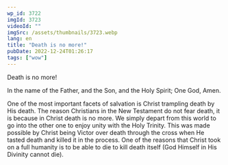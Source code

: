 ```yaml
---
wp_id: 3722
imgId: 3723
videoId: ""
imgSrc: /assets/thumbnails/3723.webp
lang: en
title: "Death is no more!"
pubDate: 2022-12-24T01:26:17
tags: ["wow"]
---
```


<p>Death is no more!</p>
<p>In the name of the Father, and the Son, and the Holy Spirit; One God, Amen.</p>
<p>One of the most important facets of salvation is Christ trampling death by His death. The reason Christians in the New Testament do not fear death, it is because in Christ death is no more. We simply depart from this world to go into the other one to enjoy unity with the Holy Trinity. This was made possible by Christ being Victor over death through the cross when He tasted death and killed it in the process. One of the reasons that Christ took on a full humanity is to be able to die to kill death itself (God Himself in His Divinity cannot die).</p>
